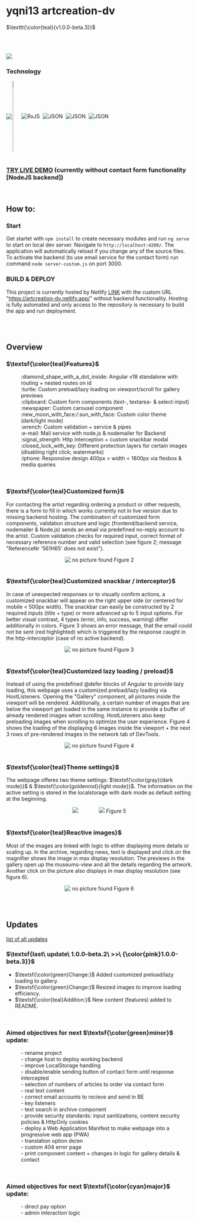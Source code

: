 
# yqni13 artcreation-dv
$\texttt{\color{teal}{v1.0.0-beta.3}}$


<br><br>

<div>
      <img src="public/assets/readme/responsive_overview.png">
</div>

### Technology

<div style="display:flex; align-items:center;">    
      <img src="https://img.shields.io/badge/Angular-%23DD0031.svg?logo=angular&logoColor=white">
      <img alt="Google Fonts" src="https://external-content.duckduckgo.com/iu/?u=https%3A%2F%2Flogos-world.net%2Fwp-content%2Fuploads%2F2021%2F03%2FGoogle-Fonts-Logo.png&f=1&nofb=1&ipt=570b1eadbf10850285149faa90b47496e415ec5daf70efb973248c194025a6a5&ipo=images" style="height:auto; width:5%">
      <img src="public/assets/logo_ico/rxjs_logo32.ico" alt="RxJS">&nbsp;&nbsp;
      <img src="public/assets/logo_ico/json_logo28.ico" alt="JSON">&nbsp;&nbsp;
      <img src="public/assets/logo_ico/nodejs_logo32.ico" alt="JSON">&nbsp;&nbsp;
      <img src="public/assets/logo_ico/i18n_logo32.ico" alt="JSON">
</div>
<br>

### <a href="https://artcreation-dv.netlify.app/">TRY LIVE DEMO</a> (currently without contact form functionality [NodeJS backend])

<br>

## How to:

### Start

Get startet with `npm install` to create necessary modules and run `ng serve` to start on local dev server. Navigate to `http://localhost:4200/`. The application will automatically reload if you change any of the source files. To activate the backend (to use email service for the contact form) run command `node server-custom.js` on port 3000.

### BUILD & DEPLOY
This project is currently hosted by Netlify <a href="https://app.netlify.com/">LINK</a> with the custom URL "https://artcreation-dv.netlify.app/" without backend functionality. Hosting is fully automated and only access to the repository is necessary to build the app and run deployment.

<br><br>

## Overview

### $\textsf{\color{teal}Features}$

<dl>
      <dd>:diamond_shape_with_a_dot_inside: Angular v18 standalone with routing + nested routes on id</dd>
      <dd>:turtle: Custom preload/lazy loading on viewport/scroll for gallery previews</dd>
      <dd>:clipboard: Custom form components (text-, textarea- & select-input)</dd>
      <dd>:newspaper: Custom carousel component</dd>
      <dd>:new_moon_with_face:/:sun_with_face: Custom color theme (dark/light mode)</dd>
      <dd>:wrench: Custom validation + service & pipes</dd>
      <dd>:e-mail: Mail service with node.js & nodemailer for Backend</dd>
      <dd>:signal_strength: Http interception + custom snackbar modal</dd>
      <dd>:closed_lock_with_key: Different protection layers for certain images (disabling right click; watermarks)</dd>
      <dd>:iphone: Responsive design 400px > width < 1800px via flexbox & media queries</dd>
</dl>

<br>

### $\textsf{\color{teal}Customized form}$

For contacting the artist regarding ordering a product or other requests, there is a form to fill in which works currently not in live version due to missing backend hosting. The combination of customized form components, validation structure and logic (frontend/backend service, nodemailer & Node.js) sends an email via predefined no-reply account to the artist. Custom validation checks for required input, correct format of necessary reference number and valid selection (see figure 2; message "ReferenceNr '561H65' does not exist").

<div align="center">
      <img src="public/assets/readme/responsive_form.jpg" alt="&nbsp;no picture found">
      Figure 2
</div>

<br>

### $\textsf{\color{teal}Customized snackbar / interceptor}$

In case of unexpected responses or to visually confirm actions, a customized snackbar will appear on the right upper side (or centered for mobile < 500px width). The snackbar can easily be constructed by 2 required inputs (title + type) or more advanced up to 5 input options. For better visual contrast, 4 types (error, info, success, warning) differ additionally in colors. Figure 3 shows an error message, that the email could not be sent (red highlighted) which is triggered by the response caught in the http-interceptor (case of no active backend).

<div align="center">
      <img src="public/assets/readme/responsive_snackbar.jpg" alt="&nbsp;no picture found">
      Figure 3
</div>

<br>

### $\textsf{\color{teal}Customized lazy loading / preload}$

Instead of using the predefined @defer blocks of Angular to provide lazy loading, this webpage uses a customized preload/lazy loading via HostListeners. Opening the "Gallery" component, all pictures inside the viewport will be rendered. Additionally, a certain number of images that are below the viewport get loaded in the same instance to provide a buffer of already rendered images when scrolling. HostListeners also keep preloading images when scrolling to optimize the user experience. Figure 4 shows the loading of the displaying 6 images inside the viewport + the next 3 rows of pre-rendered images in the network tab of DevTools.

<div align="center">
      <img src="public/assets/readme/custom-preload.gif" alt="&nbsp;no picture found">
      Figure 4
</div>

<br>

### $\textsf{\color{teal}Theme settings}$

The webpage offeres two theme settings: $\textsf{\color{gray}{dark mode}}$ & $\textsf{\color{goldenrod}{light mode}}$. The information on the active setting is stored in the localstorage with dark mode as default setting at the beginning.

<div align="center">
      <img src="public/assets/readme/responsive_darkmode.jpg">
      &nbsp;&nbsp;&nbsp;&nbsp;&nbsp;&nbsp;&nbsp;&nbsp;&nbsp;&nbsp;&nbsp;&nbsp;
      <img src="public/assets/readme/responsive_lightmode.jpg">
      Figure 5
</div>

<br>

### $\textsf{\color{teal}Reactive images}$

Most of the images are linked with logic to either displaying more details or scaling up. In the archive, regarding news, text is displayed and click on the magnifier shows the image in max display resolution. The previews in the gallery open up the museums-view and all the details regarding the artwork. Another click on the picture also displays in max display resolution (see figure 6).

<div align="center">
      <img src="public/assets/readme/image_reactive.gif" alt="&nbsp;no picture found">
      Figure 6
</div>

<br><br>


## Updates

[list of all updates](update_protocol.md)
### $\textsf{last\ update\ 1.0.0-beta.2\ >>\ {\color{pink}1.0.0-beta.3}}$

- $\textsf{\color{green}Change:}$ Added customized preload/lazy loading to gallery.
- $\textsf{\color{green}Change:}$ Resized images to improve loading efficiency.
- $\textsf{\color{teal}Addition:}$ New content (features) added to README.

<br>

### Aimed objectives for next $\textsf{\color{green}minor}$ update:
<dl>
      <dd>- rename project</dd>
      <dd>- change host to deploy working backend</dd>
      <dd>- improve LocalStorage handling</dd>
      <dd>- disable/enable sending button of contact form until response intercepted</dd>
      <dd>- selection of numbers of articles to order via contact form</dd>
      <dd>- real text content</dd>
      <dd>- correct email accounts to recieve and send in BE</dd>
      <dd>- key listeners</dd>
      <dd>- text search in archive component</dd>
      <dd>- provide security standards: input sanitizations, content security policies & HttpOnly cookies</dd>
      <dd>- deploy a Web Application Manifest to make webpage into a progressive web app (PWA)</dd>
      <dd>- translation option de/en</dd>
      <dd>- custom 404 error page</dd>
      <dd>- print component content + changes in logic for gallery details & contact</dd>
</dl>
<br>

### Aimed objectives for next $\textsf{\color{cyan}major}$ update:
<dl>
      <dd>- direct pay option</dd>
      <dd>- admin interaction logic</dd>
</dl>
<br>

